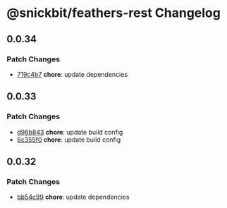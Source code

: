 # @snickbit/feathers-rest Changelog

## 0.0.34

### Patch Changes

- [719c4b7](https://github.com/snickbit/feathers/commit/719c4b7) **chore**:  update dependencies


## 0.0.33

### Patch Changes

- [d96b843](https://github.com/snickbit/feathers/commit/d96b843) **chore**:  update build config
- [6c355f0](https://github.com/snickbit/feathers/commit/6c355f0) **chore**:  update build config


## 0.0.32

### Patch Changes

- [bb54c99](https://github.com/snickbit/feathers/commit/bb54c99) **chore**:  update dependencies


